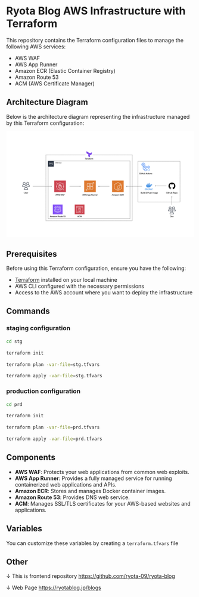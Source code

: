 # Ryota Blog AWS Infrastructure with Terraform

This repository contains the Terraform configuration files to manage the following AWS services:

- AWS WAF
- AWS App Runner
- Amazon ECR (Elastic Container Registry)
- Amazon Route 53
- ACM (AWS Certificate Manager)

## Architecture Diagram

Below is the architecture diagram representing the infrastructure managed by this Terraform configuration:

![Architecture Diagram](./ryotablog-infra.jpeg)

## Prerequisites

Before using this Terraform configuration, ensure you have the following:

- [Terraform](https://www.terraform.io/downloads.html) installed on your local machine
- AWS CLI configured with the necessary permissions
- Access to the AWS account where you want to deploy the infrastructure

## Commands
### staging configuration
```sh
cd stg
```
```sh
terraform init
```

```sh
terraform plan -var-file=stg.tfvars
```
```sh
terraform apply -var-file=stg.tfvars
```

### production configuration
```sh
cd prd
```
```sh
terraform init
```
```sh
terraform plan -var-file=prd.tfvars
```
```sh
terraform apply -var-file=prd.tfvars
```

## Components

- **AWS WAF**: Protects your web applications from common web exploits.
- **AWS App Runner**: Provides a fully managed service for running containerized web applications and APIs.
- **Amazon ECR**: Stores and manages Docker container images.
- **Amazon Route 53**: Provides DNS web service.
- **ACM**: Manages SSL/TLS certificates for your AWS-based websites and applications.

## Variables

You can customize these variables by creating a `terraform.tfvars` file

## Other
↓ This is frontend repository 
https://github.com/ryota-09/ryota-blog

↓ Web Page
https://ryotablog.jp/blogs